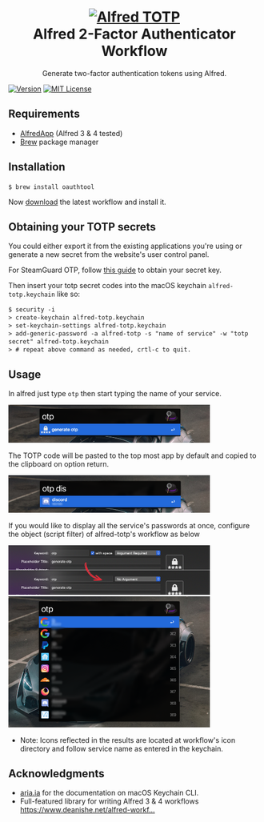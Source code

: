 <h1 align="center">
  <a href="https://github.com/iganeshk/alfred-totp" title="Alfred TOTP Workflow">
    <img alt="Alfred TOTP" src="../assets/icon.png?raw=true"/>
  </a>
  <br />
  Alfred 2-Factor Authenticator Workflow
</h1>
<p align="center">
  Generate two-factor authentication tokens using Alfred.

[![Version](https://img.shields.io/github/tag/iganeshk/alfred-totp.svg?style=flat-square&label=release)](https://github.com/iganeshk/alfred-totp/tags)
[![MIT License](https://img.shields.io/badge/license-MIT-blue.svg?style=flat-square)](LICENSE.md)
<!-- [![Downloads](https://img.shields.io/github/downloads/iganeshk/alfred-totp/total.svg?style=flat-square)](https://github.com/iganeshk/alfred-totp/releases) -->
</p>

## Requirements

* [AlfredApp](https://www.alfredapp.com/) (Alfred 3 & 4 tested)
* [Brew](https://brew.sh/) package manager

## Installation

`$ brew install oauthtool`

Now [download](https://github.com/iganeshk/alfred-totp/releases/latest) the latest workflow and install it.

## Obtaining your TOTP secrets
You could either export it from the existing applications you're using or generate a new secret from the website's user control panel.

For SteamGuard OTP, follow [this guide](https://github.com/SteamTimeIdler/stidler/wiki/Getting-your-'shared_secret'-code-for-use-with-Auto-Restarter-on-Mobile-Authentication) to obtain your secret key.

Then insert your totp secret codes into the macOS keychain `alfred-totp.keychain` like so:

```
$ security -i
> create-keychain alfred-totp.keychain
> set-keychain-settings alfred-totp.keychain
> add-generic-password -a alfred-totp -s "name of service" -w "totp secret" alfred-totp.keychain
> # repeat above command as needed, crtl-c to quit.
```

## Usage

In alfred just type `otp` then start typing the name of your service. 

<img alt="alfred-totp-1" src="https://github.com/iganeshk/alfred-totp/raw/master/assets/alfred_totp_1.png" width="80%" />

The TOTP code will be pasted to the top most app by default and copied to the clipboard on option return.

<img alt="alfred-totp-2" src="https://github.com/iganeshk/alfred-totp/raw/master/assets/alfred_totp_2.png" width="80%" />


If you would like to display all the service's passwords at once, configure the object (script filter) of alfred-totp's workflow as below

<img alt="alfred-totp-2" src="https://github.com/iganeshk/alfred-totp/raw/master/assets/alfred_totp_3_list_setting.png" width="80%" />

<img alt="alfred-totp-2" src="https://github.com/iganeshk/alfred-totp/raw/master/assets/alfred_totp_4_list_all.png" width="80%" />

* Note: Icons reflected in the results are located at workflow's icon directory and follow service name as entered in the keychain.

## Acknowledgments

* [aria.ia](https://www.aria.ai/blog/posts/storing-secrets-with-keychain.html) for the documentation on macOS Keychain CLI.
* Full-featured library for writing Alfred 3 & 4 workflows https://www.deanishe.net/alfred-workf…

